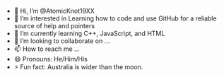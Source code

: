 - 👋 Hi, I’m @AtomicKnot19XX
- 👀 I’m interested in Learning how to code and use GitHub for a reliable source of help and pointers
- 🌱 I’m currently learning C++, JavaScript, and HTML
- 💞️ I’m looking to collaborate on ...
- 📫 How to reach me ...
- 😄 Pronouns: He/Him/His
- ⚡ Fun fact: Australia is wider than the moon.

<!---
AtomicKnot19XX/AtomicKnot19XX is a ✨ special ✨ repository because its `README.md` (this file) appears on your GitHub profile.
You can click the Preview link to take a look at your changes.
--->
